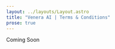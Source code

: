 ```yaml
---
layout: ../layouts/Layout.astro
title: "Venera AI | Terms & Conditions"
prose: true
---
```


<!-- padding to push content below the navigation bar -->
<div class="pt-40"></div>

Coming Soon
